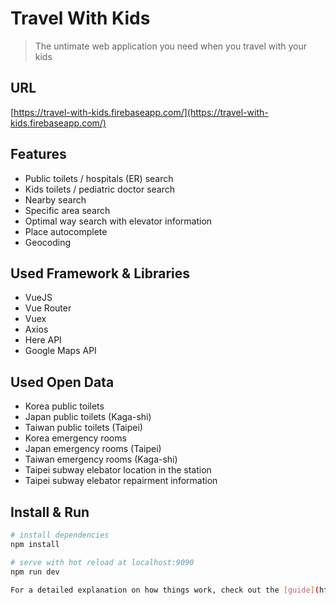 # Travel With Kids

> The untimate web application you need when you travel with your kids

## URL
[https://travel-with-kids.firebaseapp.com/](https://travel-with-kids.firebaseapp.com/)

## Features
- Public toilets / hospitals (ER) search
- Kids toilets / pediatric doctor search
- Nearby search
- Specific area search
- Optimal way search with elevator information
- Place autocomplete
- Geocoding

## Used Framework & Libraries
- VueJS
- Vue Router
- Vuex
- Axios
- Here API
- Google Maps API

## Used Open Data
- Korea public toilets
- Japan public toilets (Kaga-shi)
- Taiwan public toilets (Taipei)
- Korea emergency rooms
- Japan emergency rooms (Taipei)
- Taiwan emergency rooms (Kaga-shi)
- Taipei subway elebator location in the station
- Taipei subway elebator repairment information

## Install & Run

``` bash
# install dependencies
npm install

# serve with hot reload at localhost:9090
npm run dev

For a detailed explanation on how things work, check out the [guide](http://vuejs-templates.github.io/webpack/) and [docs for vue-loader](http://vuejs.github.io/vue-loader).

